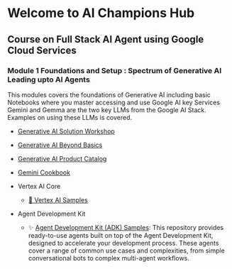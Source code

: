 # Welcome to AI Champions Hub 
## Course on Full Stack AI Agent using Google Cloud Services
### Module 1 Foundations and Setup : Spectrum of Generative AI Leading upto AI Agents

<!-- markdownlint-disable MD033 -->
This modules covers the foundations of Generative AI including basic Notebooks where you master accessing and use Google AI key Services
Gemini and Gemma are the two key LLMs from the Google AI Stack. Examples on using these LLMs is covered. 
- [Generative AI Solution Workshop](https://github.com/GoogleCloudPlatform/solutions-genai-llm-workshop)
- [Generative AI Beyond Basics](https://github.com/meteatamel/genai-beyond-basics)
- [Generative AI Product Catalog](https://github.com/GoogleCloudPlatform/genai-product-catalog)
- [Gemini Cookbook](https://github.com/google-gemini/cookbook/)

- Vertex AI Core
  - [🚀 Vertex AI Samples](https://github.com/GoogleCloudPlatform/vertex-ai-samples)
- Agent Development Kit 
  - ✨ [Agent Development Kit (ADK) Samples](https://github.com/google/adk-samples): This repository provides ready-to-use agents built on top of the Agent Development Kit, designed to accelerate your development process. These agents cover a range of common use cases and complexities, from simple conversational bots to complex multi-agent workflows.
